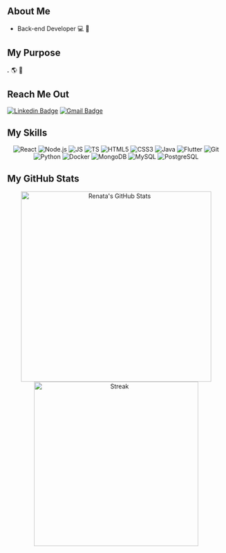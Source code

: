 ## About Me

* Back-end Developer :computer: :iphone:


## My Purpose

***.*** :earth_americas: :blue_heart:

## Reach Me Out

[![Linkedin Badge](https://img.shields.io/badge/-LinkedIn-blue?style=flat-square&logo=Linkedin&logoColor=white&link=https://www.linkedin.com/in/renata-psantos/)](https://www.linkedin.com/in/renata-psantos/)
[![Gmail Badge](https://img.shields.io/badge/-renataps.360@gmail.com-EA4635?style=flat-square&logo=Gmail&logoColor=white&link=mailto:renataps.360@gmail.com)](mailto:renataps.360@gmail.com)

## My Skills

<p align="center">
  <img src="https://img.shields.io/badge/-React-090909?style=flat-square&logo=React&logoColor=61DAFB" alt="React" />
  <img src="https://img.shields.io/badge/-Node.js-090909?style=flat-square&logo=Node.js&logoColor=339933" alt="Node.js" />
  <img src="https://img.shields.io/badge/-JavaScript-090909?style=flat-square&logo=JavaScript&logoColor=F7DF1E" alt="JS" />
  <img src="https://img.shields.io/badge/-TypeScript-090909?style=flat-square&logo=TypeScript&logoColor=3178C6" alt="TS" />
  <img src="https://img.shields.io/badge/-HTML5-090909?style=flat-square&logo=HTML5&logoColor=E34F26" alt="HTML5" />
  <img src="https://img.shields.io/badge/-CSS3-090909?style=flat-square&logo=CSS3&logoColor=1572B6" alt="CSS3" />
  <img src="https://img.shields.io/badge/-Java-090909?style=flat-square&logo=Java&logoColor=FFFFFF" alt="Java" />
  <img src="https://img.shields.io/badge/-Flutter-090909?style=flat-square&logo=Flutter&logoColor=02569B" alt="Flutter" />
  <img src="https://img.shields.io/badge/-Git-090909?style=flat-square&logo=Git&logoColor=F05032" alt="Git" />
  <img src="https://img.shields.io/badge/-Python-090909?style=flat-square&logo=Python&logoColor=3776AB" alt="Python" />
  <img src="https://img.shields.io/badge/-Docker-090909?style=flat-square&logo=Docker&logoColor=2496ED" alt="Docker" />
  <img src="https://img.shields.io/badge/-MongoDB-090909?style=flat-square&logo=MongoDB&logoColor=47A248" alt="MongoDB" />
  <img src="https://img.shields.io/badge/-MySQL-090909?style=flat-square&logo=MySQL&logoColor=4479A1" alt="MySQL" />
  <img src="https://img.shields.io/badge/-PostgreSQL-090909?style=flat-square&logo=PostgreSQL&logoColor=336791" alt="PostgreSQL" />
</p>

## My GitHub Stats

<p align="center">
  <img align="center" src="https://github-readme-stats.vercel.app/api?username=renata-ps-santos&hide=stars&show_icons=true&theme=radical&count_private=true&include_all_commits=true&border_color=fe428e&disable_animations=false&custom_title=Renata's GitHub Stats" alt="Renata's GitHub Stats" title="Renata's GitHub Stats" width="440px"  /></br>
  <img align="center" src="https://github-readme-streak-stats.herokuapp.com/?user=renata-ps-santos&theme=radical&border=fe428e" alt="Streak" title="Streak" width="380px" />
</p>

<!--
**renata-ps-santos/renata-ps-santos** is a ✨ _special_ ✨ repository because its `README.md` (this file) appears on your GitHub profile.

Here are some ideas to get you started:

- 🔭 I’m currently working on ...
- 🌱 I’m currently learning ...
- 👯 I’m looking to collaborate on ...
- 🤔 I’m looking for help with ...
- 💬 Ask me about ...
- 📫 How to reach me: ...
- 😄 Pronouns: ...
- ⚡ Fun fact: ...
-->
